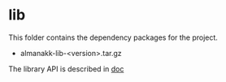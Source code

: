 # lib

This folder contains the dependency packages for the project. 

* almanakk-lib-\<version\>.tar.gz

The library API is described in [doc](../doc/index.html)
